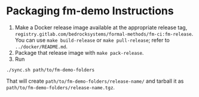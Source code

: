 # Packaging fm-demo Instructions

1. Make a Docker release image available at the appropriate release tag, `registry.gitlab.com/bedrocksystems/formal-methods/fm-ci:fm-release`.
You can use `make build-release` or `make pull-release`; refer to `../docker/README.md`.
2. Package that release image with `make pack-release`.
3. Run
```
./sync.sh path/to/fm-demo-folders
```

That will create `path/to/fm-demo-folders/release-name/` and tarball it as `path/to/fm-demo-folders/release-name.tgz`.
